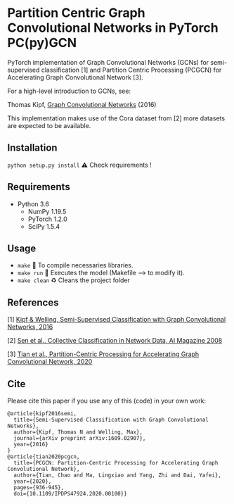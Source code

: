 Partition Centric Graph Convolutional Networks in PyTorch PC(py)GCN
====

PyTorch implementation of Graph Convolutional Networks (GCNs) for semi-supervised classification [1] and Partition Centric Processing (PCGCN) for Accelerating Graph Convolutional Network [3].

For a high-level introduction to GCNs, see:

Thomas Kipf, [Graph Convolutional Networks](http://tkipf.github.io/graph-convolutional-networks/) (2016)

This implementation makes use of the Cora dataset from [2] more datasets are expected to be available.

## Installation

```python setup.py install``` :warning: Check requirements !

## Requirements

  * Python 3.6
    * NumPy 1.19.5
    * PyTorch 1.2.0
    * SciPy 1.5.4

## Usage

* ```make``` :wrench: To compile necessaries libraries.
* ```make run``` :running: Executes the model (Makefile --> to modify it).
* ```make clean``` :recycle: Cleans the project folder

## References

[1] [Kipf & Welling, Semi-Supervised Classification with Graph Convolutional Networks, 2016](https://arxiv.org/abs/1609.02907)

[2] [Sen et al., Collective Classification in Network Data, AI Magazine 2008](http://linqs.cs.umd.edu/projects/projects/lbc/)

[3] [Tian et al., Partition-Centric Processing for Accelerating Graph Convolutional Network, 2020](https://ieeexplore.ieee.org/document/9139807)

## Cite

Please cite this paper if you use any of this (code) in your own work:

```
@article{kipf2016semi,
  title={Semi-Supervised Classification with Graph Convolutional Networks},
  author={Kipf, Thomas N and Welling, Max},
  journal={arXiv preprint arXiv:1609.02907},
  year={2016}
}
@article{tian2020pcgcn,
  title={PCGCN: Partition-Centric Processing for Accelerating Graph Convolutional Network}, 
  author={Tian, Chao and Ma, Lingxiao and Yang, Zhi and Dai, Yafei},
  year={2020},
  pages={936-945},
  doi={10.1109/IPDPS47924.2020.00100}}
```
